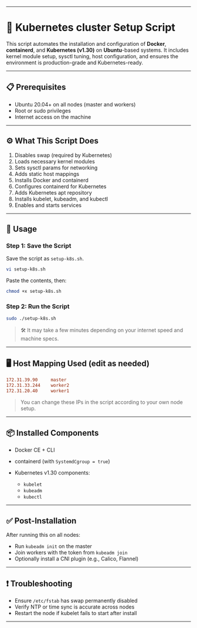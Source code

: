
---

# 🐳 Kubernetes cluster Setup Script

This script automates the installation and configuration of **Docker**, **containerd**, and **Kubernetes (v1.30)** on **Ubuntu**-based systems. It includes kernel module setup, sysctl tuning, host configuration, and ensures the environment is production-grade and Kubernetes-ready.

---

## 📋 Prerequisites

* Ubuntu 20.04+ on all nodes (master and workers)
* Root or sudo privileges
* Internet access on the machine

---

## ⚙️ What This Script Does

1. Disables swap (required by Kubernetes)
2. Loads necessary kernel modules
3. Sets sysctl params for networking
4. Adds static host mappings
5. Installs Docker and containerd
6. Configures containerd for Kubernetes
7. Adds Kubernetes apt repository
8. Installs kubelet, kubeadm, and kubectl
9. Enables and starts services

---

## 🚀 Usage

### Step 1: Save the Script

Save the script as `setup-k8s.sh`.

```bash
vi setup-k8s.sh
```

Paste the contents, then:

```bash
chmod +x setup-k8s.sh
```

### Step 2: Run the Script

```bash
sudo ./setup-k8s.sh
```

> 🛠️ It may take a few minutes depending on your internet speed and machine specs.

---

## 🖥️ Host Mapping Used (edit as needed)

```ini
172.31.39.90     master
172.31.33.244    worker2
172.31.20.40     worker1
```

> You can change these IPs in the script according to your own node setup.

---

## 📦 Installed Components

* Docker CE + CLI
* containerd (with `SystemdCgroup = true`)
* Kubernetes v1.30 components:

  * `kubelet`
  * `kubeadm`
  * `kubectl`

---

## ✅ Post-Installation

After running this on all nodes:

* Run `kubeadm init` on the master
* Join workers with the token from `kubeadm join`
* Optionally install a CNI plugin (e.g., Calico, Flannel)

---

## ❗ Troubleshooting

* Ensure `/etc/fstab` has swap permanently disabled
* Verify NTP or time sync is accurate across nodes
* Restart the node if kubelet fails to start after install

---


